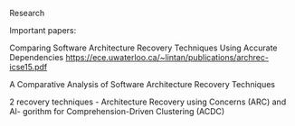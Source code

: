 Research

Important papers:

Comparing Software Architecture Recovery
Techniques Using Accurate Dependencies
https://ece.uwaterloo.ca/~lintan/publications/archrec-icse15.pdf

A Comparative Analysis of Software Architecture Recovery Techniques



2 recovery techniques - Architecture Recovery using Concerns (ARC)  and Al- gorithm for Comprehension-Driven Clustering (ACDC)


